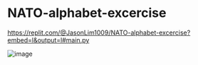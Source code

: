 # NATO-alphabet-excercise

https://replit.com/@JasonLim1009/NATO-alphabet-excercise?embed=l&output=l#main.py

![image](https://user-images.githubusercontent.com/107684179/202895129-71a0dc95-8c40-4e8c-b717-e1aecceea5bf.png)
